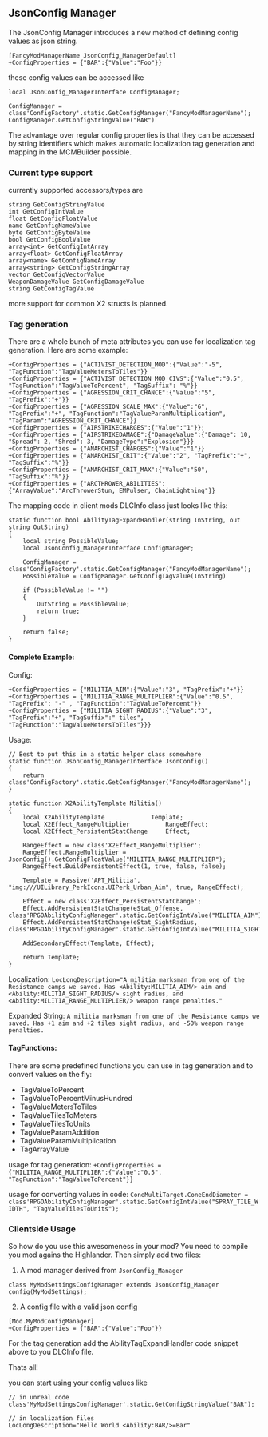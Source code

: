 ## JsonConfig Manager
The JsonConfig Manager introduces a new method of defining config values as json string.

```
[FancyModManagerName JsonConfig_ManagerDefault]
+ConfigProperties = {"BAR":{"Value":"Foo"}}
```
these config values can be accessed like
```
local JsonConfig_ManagerInterface ConfigManager;

ConfigManager = class'ConfigFactory'.static.GetConfigManager("FancyModManagerName");
ConfigManager.GetConfigStringValue("BAR")
```

The advantage over regular config properties is that they can be accessed by string identifiers which makes automatic localization tag generation and mapping in the MCMBuilder possible.

### Current type support
currently supported accessors/types are

```
string GetConfigStringValue
int GetConfigIntValue
float GetConfigFloatValue
name GetConfigNameValue
byte GetConfigByteValue
bool GetConfigBoolValue
array<int> GetConfigIntArray
array<float> GetConfigFloatArray
array<name> GetConfigNameArray
array<string> GetConfigStringArray
vector GetConfigVectorValue
WeaponDamageValue GetConfigDamageValue
string GetConfigTagValue
```

more support for common X2 structs is planned.

### Tag generation

There are a whole bunch of meta attributes you can use for localization tag generation. Here are some example:

```
+ConfigProperties = {"ACTIVIST_DETECTION_MOD":{"Value":"-5", "TagFunction":"TagValueMetersToTiles"}}
+ConfigProperties = {"ACTIVIST_DETECTION_MOD_CIVS":{"Value":"0.5", "TagFunction":"TagValueToPercent", "TagSuffix": "%"}}
+ConfigProperties = {"AGRESSION_CRIT_CHANCE":{"Value":"5", "TagPrefix":"+"}}
+ConfigProperties = {"AGRESSION_SCALE_MAX":{"Value":"6", "TagPrefix":"+", "TagFunction":"TagValueParamMultiplication", "TagParam":"AGRESSION_CRIT_CHANCE"}}
+ConfigProperties = {"AIRSTRIKECHARGES":{"Value":"1"}};
+ConfigProperties = {"AIRSTRIKEDAMAGE":{"DamageValue":{"Damage": 10, "Spread": 2, "Shred": 3, "DamageType":"Explosion"}}}
+ConfigProperties = {"ANARCHIST_CHARGES":{"Value":"1"}}
+ConfigProperties = {"ANARCHIST_CRIT":{"Value":"2", "TagPrefix":"+", "TagSuffix":"%"}}
+ConfigProperties = {"ANARCHIST_CRIT_MAX":{"Value":"50", "TagSuffix":"%"}}
+ConfigProperties = {"ARCTHROWER_ABILITIES":{"ArrayValue":"ArcThrowerStun, EMPulser, ChainLightning"}}
```

The mapping code in client mods DLCInfo class just looks like this:

```unrealscript
static function bool AbilityTagExpandHandler(string InString, out string OutString)
{
	local string PossibleValue;
	local JsonConfig_ManagerInterface ConfigManager;

	ConfigManager = class'ConfigFactory'.static.GetConfigManager("FancyModManagerName");
	PossibleValue = ConfigManager.GetConfigTagValue(InString)

	if (PossibleValue != "")
	{
		OutString = PossibleValue;
		return true;
	}

	return false;
}
```

#### Complete Example:

Config:
```
+ConfigProperties = {"MILITIA_AIM":{"Value":"3", "TagPrefix":"+"}}
+ConfigProperties = {"MILITIA_RANGE_MULTIPLIER":{"Value":"0.5", "TagPrefix": "-" , "TagFunction":"TagValueToPercent"}}
+ConfigProperties = {"MILITIA_SIGHT_RADIUS":{"Value":"3", "TagPrefix":"+", "TagSuffix":" tiles", "TagFunction":"TagValueMetersToTiles"}}}
```

Usage:
```unrealscript
// Best to put this in a static helper class somewhere
static function JsonConfig_ManagerInterface JsonConfig()
{
	return class'ConfigFactory'.static.GetConfigManager("FancyModManagerName");
}

static function X2AbilityTemplate Militia()
{
	local X2AbilityTemplate				Template;
	local X2Effect_RangeMultiplier			RangeEffect;
	local X2Effect_PersistentStatChange		Effect;

	RangeEffect = new class'X2Effect_RangeMultiplier';
	RangeEffect.RangeMultiplier = JsonConfig().GetConfigFloatValue("MILITIA_RANGE_MULTIPLIER");
	RangeEffect.BuildPersistentEffect(1, true, false, false);

	Template = Passive('APT_Militia', "img:///UILibrary_PerkIcons.UIPerk_Urban_Aim", true, RangeEffect);

	Effect = new class'X2Effect_PersistentStatChange';
	Effect.AddPersistentStatChange(eStat_Offense, class'RPGOAbilityConfigManager'.static.GetConfigIntValue("MILITIA_AIM"));
	Effect.AddPersistentStatChange(eStat_SightRadius, class'RPGOAbilityConfigManager'.static.GetConfigIntValue("MILITIA_SIGHT_RADIUS"));

	AddSecondaryEffect(Template, Effect);

	return Template;
}
```

Localization:
`LocLongDescription="A militia marksman from one of the Resistance camps we saved. Has <Ability:MILITIA_AIM/> aim and <Ability:MILITIA_SIGHT_RADIUS/> sight radius, and <Ability:MILITIA_RANGE_MULTIPLIER/> weapon range penalties."`

Expanded String:
`A militia marksman from one of the Resistance camps we saved. Has +1 aim and +2 tiles sight radius, and -50% weapon range penalties.`

#### TagFunctions:
There are some predefined functions you can use in tag generation and to convert values on the fly:

- TagValueToPercent
- TagValueToPercentMinusHundred
- TagValueMetersToTiles
- TagValueTilesToMeters
- TagValueTilesToUnits
- TagValueParamAddition
- TagValueParamMultiplication
- TagArrayValue

usage for tag generation:
`+ConfigProperties = {"MILITIA_RANGE_MULTIPLIER":{"Value":"0.5", "TagFunction":"TagValueToPercent"}}`

usage for converting values in code:
`ConeMultiTarget.ConeEndDiameter = class'RPGOAbilityConfigManager'.static.GetConfigIntValue("SPRAY_TILE_WIDTH", "TagValueTilesToUnits");`


### Clientside Usage
So how do you use this awesomeness in your mod?
You need to compile you mod agains the Highlander.
Then simply add two files:

1. A mod manager derived from `JsonConfig_Manager`
```
class MyModSettingsConfigManager extends JsonConfig_Manager config(MyModSettings);
```

2. A config file with a valid json config
```
[Mod.MyModConfigManager]
+ConfigProperties = {"BAR":{"Value":"Foo"}}
```

For the tag generation add the AbilityTagExpandHandler code snippet above to you DLCInfo file.

Thats all!

you can start using your config values like 
```
// in unreal code
class'MyModSettingsConfigManager'.static.GetConfigStringValue("BAR");

// in localization files
LocLongDescription="Hello World <Ability:BAR/>=Bar"
```